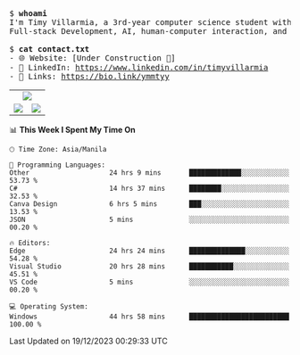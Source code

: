 <pre>
$ <strong>whoami</strong>
I'm Timy Villarmia, a 3rd-year computer science student with a wide range of interests 
Full-stack Development, AI, human-computer interaction, and everything in between.
  
$ <strong>cat contact.txt</strong>
- 🌐 Website: [Under Construction 🚧]
- 💼 LinkedIn: <a href="https://www.linkedin.com/in/timyvillarmia">https://www.linkedin.com/in/timyvillarmia</a>  
- 🔗 Links: <a href="https://bio.link/ymmtyy">https://bio.link/ymmtyy</a>  
</pre>

<table align="center" width="100%"> 
  <tr> 
    <td align="center" colspan="2"> 
     <img src="https://github-profile-summary-cards.vercel.app/api/cards/profile-details?username=TimyVillarmia&theme=dark"/>
    </td> 
  </tr> 
   <tr> 
    <td align="center"> 
       <img src="https://github-readme-stats.vercel.app/api?username=TimyVillarmia&show_icons=true&theme=dark" />
    </td> 
    <td align="center">
      <img src="https://github-readme-stats.vercel.app/api/top-langs/?username=TimyVillarmia&layout=compact&count_private=true&theme=dark"/>
    </td> 
   </tr> 
</table>

<!--START_SECTION:waka-->
📊 **This Week I Spent My Time On** 

```text
🕑︎ Time Zone: Asia/Manila

💬 Programming Languages: 
Other                    24 hrs 9 mins       █████████████░░░░░░░░░░░░   53.73 % 
C#                       14 hrs 37 mins      ████████░░░░░░░░░░░░░░░░░   32.53 % 
Canva Design             6 hrs 5 mins        ███░░░░░░░░░░░░░░░░░░░░░░   13.53 % 
JSON                     5 mins              ░░░░░░░░░░░░░░░░░░░░░░░░░   00.20 % 

🔥 Editors: 
Edge                     24 hrs 24 mins      ██████████████░░░░░░░░░░░   54.28 % 
Visual Studio            20 hrs 28 mins      ███████████░░░░░░░░░░░░░░   45.51 % 
VS Code                  5 mins              ░░░░░░░░░░░░░░░░░░░░░░░░░   00.20 % 

💻 Operating System: 
Windows                  44 hrs 58 mins      █████████████████████████   100.00 % 
```


 Last Updated on 19/12/2023 00:29:33 UTC
<!--END_SECTION:waka--> 




                                                                                                           
                                                               
                                                                                                     

